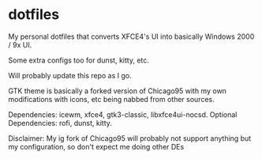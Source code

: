 # dotfiles
My personal dotfiles that converts XFCE4's UI into basically 
Windows 2000 / 9x UI.

Some extra configs too for dunst, kitty, etc.

Will probably update this repo as I go.

GTK theme is basically a forked version of Chicago95 with my own modifications with icons, etc being nabbed from other sources.

Dependencies: icewm, xfce4, gtk3-classic, libxfce4ui-nocsd.
Optional Dependencies: rofi, dunst, kitty.

Disclaimer: My ig fork of Chicago95 will probably not support anything but my configuration, so don't expect me doing other DEs
